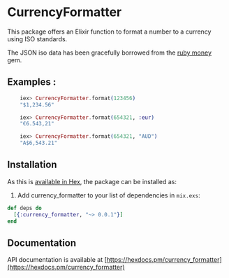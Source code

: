 # CurrencyFormatter

This package offers an Elixir function to format a number to a currency using ISO standards.

The JSON iso data has been gracefully borrowed from the [ruby money](https://github.com/RubyMoney/money/blob/master/config/currency_iso.json) gem.

## Examples :

```elixir
    iex> CurrencyFormatter.format(123456)
    "$1,234.56"

    iex> CurrencyFormatter.format(654321, :eur)
    "€6.543,21"

    iex> CurrencyFormatter.format(654321, "AUD")
    "A$6,543.21"
```

## Installation

As this is [available in Hex](https://hex.pm/docs/publish), the package can be installed as:

1. Add currency_formatter to your list of dependencies in `mix.exs`:

```elixir
def deps do
  [{:currency_formatter, "~> 0.0.1"}]
end
```

## Documentation

API documentation is available at [https://hexdocs.pm/currency_formatter](https://hexdocs.pm/currency_formatter)

